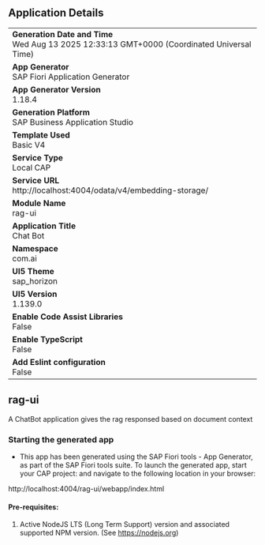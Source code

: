 ## Application Details
|               |
| ------------- |
|**Generation Date and Time**<br>Wed Aug 13 2025 12:33:13 GMT+0000 (Coordinated Universal Time)|
|**App Generator**<br>SAP Fiori Application Generator|
|**App Generator Version**<br>1.18.4|
|**Generation Platform**<br>SAP Business Application Studio|
|**Template Used**<br>Basic V4|
|**Service Type**<br>Local CAP|
|**Service URL**<br>http://localhost:4004/odata/v4/embedding-storage/|
|**Module Name**<br>rag-ui|
|**Application Title**<br>Chat Bot|
|**Namespace**<br>com.ai|
|**UI5 Theme**<br>sap_horizon|
|**UI5 Version**<br>1.139.0|
|**Enable Code Assist Libraries**<br>False|
|**Enable TypeScript**<br>False|
|**Add Eslint configuration**<br>False|

## rag-ui

 A ChatBot application gives the rag responsed based on document context

### Starting the generated app

-   This app has been generated using the SAP Fiori tools - App Generator, as part of the SAP Fiori tools suite.  To launch the generated app, start your CAP project:  and navigate to the following location in your browser:

http://localhost:4004/rag-ui/webapp/index.html

#### Pre-requisites:

1. Active NodeJS LTS (Long Term Support) version and associated supported NPM version.  (See https://nodejs.org)


